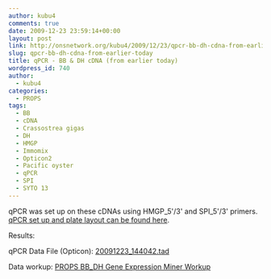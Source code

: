 ```yaml
---
author: kubu4
comments: true
date: 2009-12-23 23:59:14+00:00
layout: post
link: http://onsnetwork.org/kubu4/2009/12/23/qpcr-bb-dh-cdna-from-earlier-today/
slug: qpcr-bb-dh-cdna-from-earlier-today
title: qPCR - BB & DH cDNA (from earlier today)
wordpress_id: 740
author:
  - kubu4
categories:
  - PROPS
tags:
  - BB
  - cDNA
  - Crassostrea gigas
  - DH
  - HMGP
  - Immomix
  - Opticon2
  - Pacific oyster
  - qPCR
  - SPI
  - SYTO 13
---
```


qPCR was set up on these cDNAs using HMGP_5'/3' and SPI_5'/3' primers. [qPCR set up and plate layout can be found here](http://eagle.fish.washington.edu/Arabidopsis/Notebook%20Workup%20Files/20091223-02.jpg).

Results:

qPCR Data File (Opticon): [20091223_144042.tad](http://eagle.fish.washington.edu/Arabidopsis/qPCR/Opticon/20091223_144042.tad)

Data workup: [PROPS BB_DH Gene Expression Miner Workup](https://docs.google.com/spreadsheet/ccc?key=0AmS_90rPaQMzdHNfWS1oUHUxNFNwci1zcmhhWjhzZnc&usp=sharing)
